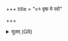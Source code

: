 +++
title = "०१ वृषा मे रवो"

+++
<details><summary>मूलम् (GR)</summary>

वृषा मे रवो नभसा न तन्यतुर्  
उग्रेण तं वचसा बाध इद् उ ते ।  
अहं तम् अस्य ग्रभिर् अग्रभं रसं  
ज्योतिषेव तमस उद् एति सूर्यः ॥
</details>